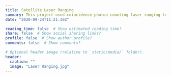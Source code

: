 ```yaml
---
title: Satellite Laser Ranging
summary: This project used coincidence photon-counting laser ranging technique to draw trajectories of several satellites. Advised by Researcher Guang Wu, East China Normal University, Shanghai, China
date: "2020-09-24T11:21:30Z"

reading_time: false  # Show estimated reading time?
share: false  # Show social sharing links?
profile: false  # Show author profile?
comments: false  # Show comments?

# Optional header image (relative to `static/media/` folder).
header:
  caption: ""
  image: "Laser Ranging.jpg"
---
```

